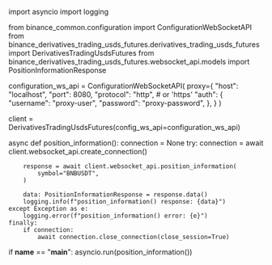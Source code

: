 import asyncio
import logging

from binance_common.configuration import ConfigurationWebSocketAPI
from binance_derivatives_trading_usds_futures.derivatives_trading_usds_futures import DerivativesTradingUsdsFutures
from binance_derivatives_trading_usds_futures.websocket_api.models import PositionInformationResponse

configuration_ws_api = ConfigurationWebSocketAPI(
    proxy={
        "host": "localhost",
        "port": 8080,
        "protocol": "http",  # or 'https'
        "auth": {
            "username": "proxy-user",
            "password": "proxy-password",
        },
    }
)

client = DerivativesTradingUsdsFutures(config_ws_api=configuration_ws_api)

async def position_information():
    connection = None
    try:
        connection = await client.websocket_api.create_connection()

        response = await client.websocket_api.position_information(
            symbol="BNBUSDT",
        )

        data: PositionInformationResponse = response.data()
        logging.info(f"position_information() response: {data}")
    except Exception as e:
        logging.error(f"position_information() error: {e}")
    finally:
        if connection:
            await connection.close_connection(close_session=True)

if __name__ == "__main__":
    asyncio.run(position_information())
